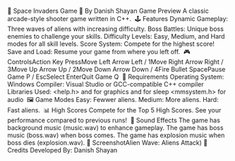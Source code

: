 🌟 Space Invaders Game 🚀 
By Danish Shayan 
Game Preview A classic arcade-style shooter game written in C++. 
 🕹️ Features 
Dynamic Gameplay: Three waves of aliens with increasing difficulty.
Boss Battles: Unique boss enemies to challenge your skills.
Difficulty Levels: Easy, Medium, and Hard modes for all skill levels.
Score System: Compete for the highest score!
Save and Load: Resume your game from where you left off. 
 🎮 ControlsAction Key PressMove Left Arrow Left / 1Move Right Arrow Right / 3Move Up Arrow Up / 2Move Down Arrow Down / 4Fire Bullet SpacePause Game P / EscSelect EnterQuit Game Q 
 🔧 Requirements 
Operating System: Windows
Compiler: Visual Studio or GCC-compatible C++ compiler 
Libraries Used:
<help.h> and for graphics
<thread> and <chrono> for sleep
<mmsystem.h> for audio 
 🖼️ Game Modes 
Easy: Fewwer aliens.
Medium: More aliens.
Hard: Fast aliens. 
 📊 High Scores 
Compete for the Top 5 High Scores. See your performance compared to previous runs! 
 🎵 Sound Effects 
The game has background music (music.wav) to enhance gameplay.
The game has boss music (boss.wav) when boss comes. 
The game has explosion music when boss dies (explosion.wav). 
📸 ScreenshotAlien Wave: 
Aliens Attack) 
🌟 Credits 
Developed By: Danish Shayan
